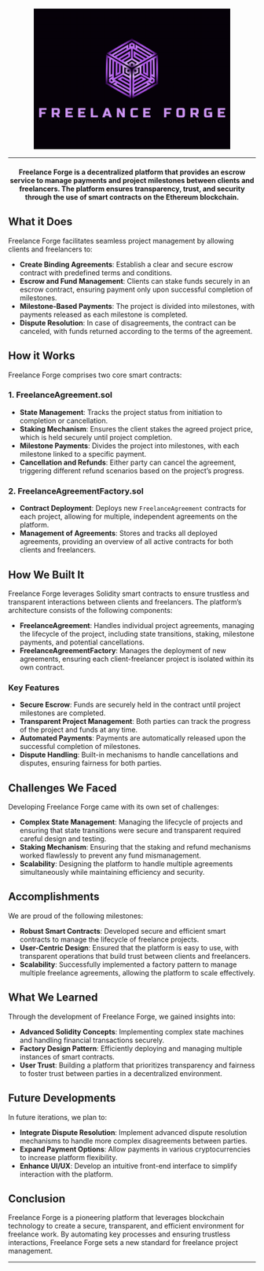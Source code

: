 <p align="center">
  <img src="public/freelanceforge.png" alt="Freelance Forge Logo" width="400"/>
</p>
<hr>
<h4 style="text-align:center;" align="center">Freelance Forge is a decentralized platform that provides an escrow service to manage payments and project milestones between clients and freelancers. The platform ensures transparency, trust, and security through the use of smart contracts on the Ethereum blockchain.</h4>


## What it Does

Freelance Forge facilitates seamless project management by allowing clients and freelancers to:
- **Create Binding Agreements**: Establish a clear and secure escrow contract with predefined terms and conditions.
- **Escrow and Fund Management**: Clients can stake funds securely in an escrow contract, ensuring payment only upon successful completion of milestones.
- **Milestone-Based Payments**: The project is divided into milestones, with payments released as each milestone is completed.
- **Dispute Resolution**: In case of disagreements, the contract can be canceled, with funds returned according to the terms of the agreement.

## How it Works

Freelance Forge comprises two core smart contracts:

### 1. **FreelanceAgreement.sol**
   - **State Management**: Tracks the project status from initiation to completion or cancellation.
   - **Staking Mechanism**: Ensures the client stakes the agreed project price, which is held securely until project completion.
   - **Milestone Payments**: Divides the project into milestones, with each milestone linked to a specific payment.
   - **Cancellation and Refunds**: Either party can cancel the agreement, triggering different refund scenarios based on the project’s progress.

### 2. **FreelanceAgreementFactory.sol**
   - **Contract Deployment**: Deploys new `FreelanceAgreement` contracts for each project, allowing for multiple, independent agreements on the platform.
   - **Management of Agreements**: Stores and tracks all deployed agreements, providing an overview of all active contracts for both clients and freelancers.

## How We Built It

Freelance Forge leverages Solidity smart contracts to ensure trustless and transparent interactions between clients and freelancers. The platform’s architecture consists of the following components:
- **FreelanceAgreement**: Handles individual project agreements, managing the lifecycle of the project, including state transitions, staking, milestone payments, and potential cancellations.
- **FreelanceAgreementFactory**: Manages the deployment of new agreements, ensuring each client-freelancer project is isolated within its own contract.

### Key Features
- **Secure Escrow**: Funds are securely held in the contract until project milestones are completed.
- **Transparent Project Management**: Both parties can track the progress of the project and funds at any time.
- **Automated Payments**: Payments are automatically released upon the successful completion of milestones.
- **Dispute Handling**: Built-in mechanisms to handle cancellations and disputes, ensuring fairness for both parties.

## Challenges We Faced

Developing Freelance Forge came with its own set of challenges:
- **Complex State Management**: Managing the lifecycle of projects and ensuring that state transitions were secure and transparent required careful design and testing.
- **Staking Mechanism**: Ensuring that the staking and refund mechanisms worked flawlessly to prevent any fund mismanagement.
- **Scalability**: Designing the platform to handle multiple agreements simultaneously while maintaining efficiency and security.

## Accomplishments

We are proud of the following milestones:
- **Robust Smart Contracts**: Developed secure and efficient smart contracts to manage the lifecycle of freelance projects.
- **User-Centric Design**: Ensured that the platform is easy to use, with transparent operations that build trust between clients and freelancers.
- **Scalability**: Successfully implemented a factory pattern to manage multiple freelance agreements, allowing the platform to scale effectively.

## What We Learned

Through the development of Freelance Forge, we gained insights into:
- **Advanced Solidity Concepts**: Implementing complex state machines and handling financial transactions securely.
- **Factory Design Pattern**: Efficiently deploying and managing multiple instances of smart contracts.
- **User Trust**: Building a platform that prioritizes transparency and fairness to foster trust between parties in a decentralized environment.

## Future Developments

In future iterations, we plan to:
- **Integrate Dispute Resolution**: Implement advanced dispute resolution mechanisms to handle more complex disagreements between parties.
- **Expand Payment Options**: Allow payments in various cryptocurrencies to increase platform flexibility.
- **Enhance UI/UX**: Develop an intuitive front-end interface to simplify interaction with the platform.

## Conclusion

Freelance Forge is a pioneering platform that leverages blockchain technology to create a secure, transparent, and efficient environment for freelance work. By automating key processes and ensuring trustless interactions, Freelance Forge sets a new standard for freelance project management.

---

